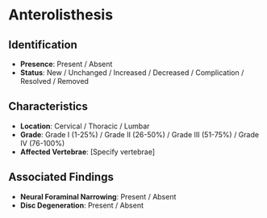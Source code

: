 # Anterolisthesis

## Identification
- **Presence**: Present / Absent
- **Status**: New / Unchanged / Increased / Decreased / Complication / Resolved / Removed

## Characteristics
- **Location**: Cervical / Thoracic / Lumbar
- **Grade**: Grade I (1-25%) / Grade II (26-50%) / Grade III (51-75%) / Grade IV (76-100%)
- **Affected Vertebrae**: [Specify vertebrae]

## Associated Findings
- **Neural Foraminal Narrowing**: Present / Absent
- **Disc Degeneration**: Present / Absent
